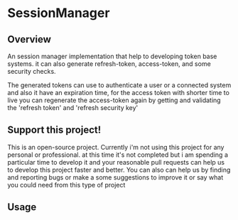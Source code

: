 # SessionManager

Overview
--------
An session manager implementation that help to developing token base systems. it can also generate refresh-token, access-token, and some security checks.

The generated tokens can use to authenticate a user or a connected system and also it have an expiration time, for the access token with shorter time to live you can regenerate the access-token again by getting and validating the 'refresh token' and 'refresh security key'

Support this project!
---------------------  
This is an open-source project. Currently i'm not using this project for any personal or professional.
at this time it's not completed but i am spending a particular time to develop it and your reasonable pull requests can help us to develop this project faster and better. You can also can help us by finding and reporting bugs or make a some suggestions to improve it or say what you could need from this type of project


Usage
---------------------  

